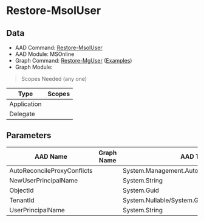 # Restore-MsolUser

## Data

+ AAD Command: [Restore-MsolUser](https://docs.microsoft.com/en-us/powershell/module/MSOnline/Restore-MsolUser)
+ AAD Module: MSOnline
+ Graph Command: [Restore-MgUser](https://docs.microsoft.com/en-us/powershell/module//Restore-MgUser) ([Examples](https://github.com/orgs/msgraph/discussions?discussions_q=Restore-MgUser))
+ Graph Module: 

> Scopes Needed (any one)

|Type|Scopes|
|---|---|
|Application||
|Delegate||

## Parameters

|AAD Name|Graph Name|AAD Type|Graph Type|Infos|
|---|---|---|---|---|
|AutoReconcileProxyConflicts||System.Management.Automation.SwitchParameter|||
|NewUserPrincipalName||System.String|||
|ObjectId||System.Guid|||
|TenantId||System.Nullable/System.Guid|||
|UserPrincipalName||System.String|||

